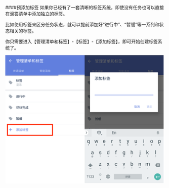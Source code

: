 ####预添加标签
如果你已经有了一套清晰的标签系统，即使没有任务也可以直接在滴答清单中添加独立的标签。

比如使用标签来区分任务状态，就可以提前添加好“进行中”、“暂缓”等一系列和状态相关的标签。

你只需要进入【管理清单和标签】-【标签】-【添加标签】，即可开始创建标签系统了。

![](440tag/guo3.png)

